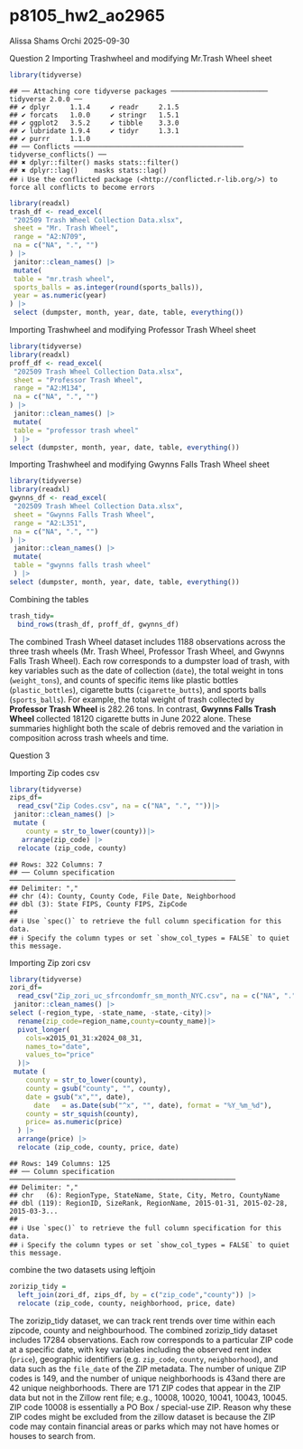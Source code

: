 p8105_hw2_ao2965
================
Alissa Shams Orchi
2025-09-30

Question 2 Importing Trashwheel and modifying Mr.Trash Wheel sheet

``` r
library(tidyverse)
```

    ## ── Attaching core tidyverse packages ──────────────────────── tidyverse 2.0.0 ──
    ## ✔ dplyr     1.1.4     ✔ readr     2.1.5
    ## ✔ forcats   1.0.0     ✔ stringr   1.5.1
    ## ✔ ggplot2   3.5.2     ✔ tibble    3.3.0
    ## ✔ lubridate 1.9.4     ✔ tidyr     1.3.1
    ## ✔ purrr     1.1.0     
    ## ── Conflicts ────────────────────────────────────────── tidyverse_conflicts() ──
    ## ✖ dplyr::filter() masks stats::filter()
    ## ✖ dplyr::lag()    masks stats::lag()
    ## ℹ Use the conflicted package (<http://conflicted.r-lib.org/>) to force all conflicts to become errors

``` r
library(readxl)
trash_df <- read_excel(
 "202509 Trash Wheel Collection Data.xlsx",
 sheet = "Mr. Trash Wheel",
 range = "A2:N709",
 na = c("NA", ".", "")
) |>
 janitor::clean_names() |>
 mutate(
 table = "mr.trash wheel", 
 sports_balls = as.integer(round(sports_balls)),
 year = as.numeric(year)
) |>
 select (dumpster, month, year, date, table, everything())
```

Importing Trashwheel and modifying Professor Trash Wheel sheet

``` r
library(tidyverse)
library(readxl)
proff_df <- read_excel(
 "202509 Trash Wheel Collection Data.xlsx",
 sheet = "Professor Trash Wheel",
 range = "A2:M134",
 na = c("NA", ".", "")
) |>
 janitor::clean_names() |>
 mutate(
 table = "professor trash wheel"
 ) |>
select (dumpster, month, year, date, table, everything())
```

Importing Trashwheel and modifying Gwynns Falls Trash Wheel sheet

``` r
library(tidyverse)
library(readxl)
gwynns_df <- read_excel(
 "202509 Trash Wheel Collection Data.xlsx",
 sheet = "Gwynns Falls Trash Wheel",
 range = "A2:L351",
 na = c("NA", ".", "")
) |>
 janitor::clean_names() |>
 mutate(
 table = "gwynns falls trash wheel"
 ) |>
select (dumpster, month, year, date, table, everything())
```

Combining the tables

``` r
trash_tidy=
  bind_rows(trash_df, proff_df, gwynns_df)
```

The combined Trash Wheel dataset includes 1188 observations across the
three trash wheels (Mr. Trash Wheel, Professor Trash Wheel, and Gwynns
Falls Trash Wheel). Each row corresponds to a dumpster load of trash,
with key variables such as the date of collection (`date`), the total
weight in tons (`weight_tons`), and counts of specific items like
plastic bottles (`plastic_bottles`), cigarette butts
(`cigarette_butts`), and sports balls (`sports_balls`). For example, the
total weight of trash collected by **Professor Trash Wheel** is 282.26
tons. In contrast, **Gwynns Falls Trash Wheel** collected 18120
cigarette butts in June 2022 alone. These summaries highlight both the
scale of debris removed and the variation in composition across trash
wheels and time.

Question 3

Importing Zip codes csv

``` r
library(tidyverse)
zips_df=
  read_csv("Zip Codes.csv", na = c("NA", ".", ""))|>
 janitor::clean_names() |>
 mutate (
    county = str_to_lower(county))|>
   arrange(zip_code) |>
  relocate (zip_code, county)
```

    ## Rows: 322 Columns: 7
    ## ── Column specification ────────────────────────────────────────────────────────
    ## Delimiter: ","
    ## chr (4): County, County Code, File Date, Neighborhood
    ## dbl (3): State FIPS, County FIPS, ZipCode
    ## 
    ## ℹ Use `spec()` to retrieve the full column specification for this data.
    ## ℹ Specify the column types or set `show_col_types = FALSE` to quiet this message.

Importing Zip zori csv

``` r
library(tidyverse)
zori_df=
  read_csv("Zip_zori_uc_sfrcondomfr_sm_month_NYC.csv", na = c("NA", ".", ""))|>
 janitor::clean_names() |>
select (-region_type, -state_name, -state,-city)|>
  rename(zip_code=region_name,county=county_name)|>
  pivot_longer(
    cols=x2015_01_31:x2024_08_31,
    names_to="date",
    values_to="price"
  )|>
 mutate (
    county = str_to_lower(county),       
    county = gsub("county", "", county), 
    date = gsub("x","", date),
      date   = as.Date(sub("^x", "", date), format = "%Y_%m_%d"),
    county = str_squish(county),
    price= as.numeric(price)  
  ) |>
  arrange(price) |>
  relocate (zip_code, county, price, date)
```

    ## Rows: 149 Columns: 125
    ## ── Column specification ────────────────────────────────────────────────────────
    ## Delimiter: ","
    ## chr   (6): RegionType, StateName, State, City, Metro, CountyName
    ## dbl (119): RegionID, SizeRank, RegionName, 2015-01-31, 2015-02-28, 2015-03-3...
    ## 
    ## ℹ Use `spec()` to retrieve the full column specification for this data.
    ## ℹ Specify the column types or set `show_col_types = FALSE` to quiet this message.

combine the two datasets using leftjoin

``` r
zorizip_tidy = 
  left_join(zori_df, zips_df, by = c("zip_code","county")) |>
  relocate (zip_code, county, neighborhood, price, date)
```

The zorizip_tidy dataset, we can track rent trends over time within each
zipcode, county and neighbourhood. The combined zorizip_tidy dataset
includes 17284 observations. Each row corresponds to a particular ZIP
code at a specific date, with key variables including the observed rent
index (`price`), geographic identifiers (e.g. `zip_code`, `county`,
`neighborhood`), and data such as the `file_date` of the ZIP metadata.
The number of unique ZIP codes is 149, and the number of unique
neighborhoods is 43and there are 42 unique neighborhoods. There are 171
ZIP codes that appear in the ZIP data but not in the Zillow rent file;
e.g., 10008, 10020, 10041, 10043, 10045. ZIP code 10008 is essentially a
PO Box / special-use ZIP. Reason why these ZIP codes might be excluded
from the zillow dataset is because the ZIP code may contain financial
areas or parks which may not have homes or houses to search from.
